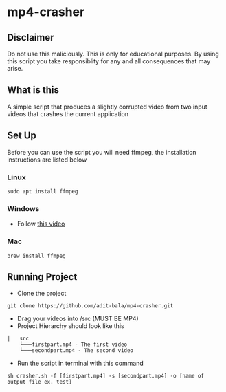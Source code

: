 # mp4-crasher

## Disclaimer

Do not use this maliciously. This is only for educational purposes. By using this script you take responsiblity for any and all consequences that may arise.

## What is this

A simple script that produces a slightly corrupted video from two input videos that crashes the current application

## Set Up

Before you can use the script you will need ffmpeg, the installation instructions are listed below

### Linux

```
sudo apt install ffmpeg
```

### Windows

- Follow [this video](https://www.youtube.com/watch?v=r1AtmY-RMyQ&t=0s)

### Mac

```
brew install ffmpeg
```

## Running Project

- Clone the project

```
git clone https://github.com/adit-bala/mp4-crasher.git
```

- Drag your videos into /src (MUST BE MP4)
- Project Hierarchy should look like this

```
│   src
    └───firstpart.mp4 - The first video
    └───secondpart.mp4 - The second video
```

- Run the script in terminal with this command

```
sh crasher.sh -f [firstpart.mp4] -s [secondpart.mp4] -o [name of output file ex. test]
```
